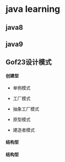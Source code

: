 # java learning

## java8


## java9


## Gof23设计模式
#### 创建型
- 单例模式

- 工厂模式

- 抽象工厂模式

- 原型模式

- 建造者模式

#### 结构型


#### 结构型






